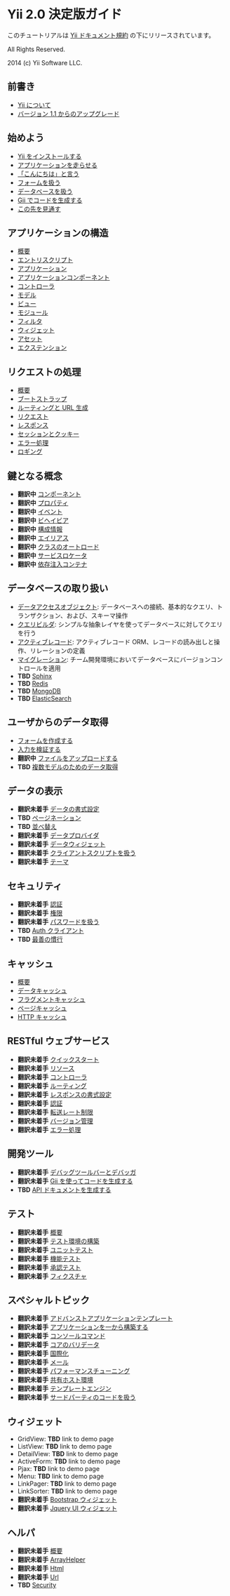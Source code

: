 Yii 2.0 決定版ガイド
====================

このチュートリアルは [Yii ドキュメント規約](http://www.yiiframework.com/doc/terms/) の下にリリースされています。

All Rights Reserved.

2014 (c) Yii Software LLC.


前書き
------

* [Yii について](intro-yii.md)
* [バージョン 1.1 からのアップグレード](intro-upgrade-from-v1.md)


始めよう
--------

* [Yii をインストールする](start-installation.md)
* [アプリケーションを走らせる](start-workflow.md)
* [「こんにちは」と言う](start-hello.md)
* [フォームを扱う](start-forms.md)
* [データベースを扱う](start-databases.md)
* [Gii でコードを生成する](start-gii.md)
* [この先を見通す](start-looking-ahead.md)


アプリケーションの構造
----------------------

* [概要](structure-overview.md)
* [エントリスクリプト](structure-entry-scripts.md)
* [アプリケーション](structure-applications.md)
* [アプリケーションコンポーネント](structure-application-components.md)
* [コントローラ](structure-controllers.md)
* [モデル](structure-models.md)
* [ビュー](structure-views.md)
* [モジュール](structure-modules.md)
* [フィルタ](structure-filters.md)
* [ウィジェット](structure-widgets.md)
* [アセット](structure-assets.md)
* [エクステンション](structure-extensions.md)


リクエストの処理
----------------

* [概要](runtime-overview.md)
* [ブートストラップ](runtime-bootstrapping.md)
* [ルーティングと URL 生成](runtime-routing.md)
* [リクエスト](runtime-requests.md)
* [レスポンス](runtime-responses.md)
* [セッションとクッキー](runtime-sessions-cookies.md)
* [エラー処理](runtime-handling-errors.md)
* [ロギング](runtime-logging.md)


鍵となる概念
------------

* **翻訳中** [コンポーネント](concept-components.md)
* **翻訳中** [プロパティ](concept-properties.md)
* **翻訳中** [イベント](concept-events.md)
* **翻訳中** [ビヘイビア](concept-behaviors.md)
* **翻訳中** [構成情報](concept-configurations.md)
* **翻訳中** [エイリアス](concept-aliases.md)
* **翻訳中** [クラスのオートロード](concept-autoloading.md)
* **翻訳中** [サービスロケータ](concept-service-locator.md)
* **翻訳中** [依存注入コンテナ](concept-di-container.md)


データベースの取り扱い
----------------------

* [データアクセスオブジェクト](db-dao.md): データベースへの接続、基本的なクエリ、トランザクション、および、スキーマ操作
* [クエリビルダ](db-query-builder.md): シンプルな抽象レイヤを使ってデータベースに対してクエリを行う
* [アクティブレコード](db-active-record.md): アクティブレコード ORM、レコードの読み出しと操作、リレーションの定義
* [マイグレーション](db-migrations.md): チーム開発環境においてデータベースにバージョンコントロールを適用
* **TBD** [Sphinx](db-sphinx.md)
* **TBD** [Redis](db-redis.md)
* **TBD** [MongoDB](db-mongodb.md)
* **TBD** [ElasticSearch](db-elasticsearch.md)


ユーザからのデータ取得
----------------------

* [フォームを作成する](input-forms.md)
* [入力を検証する](input-validation.md)
* **翻訳中** [ファイルをアップロードする](input-file-upload.md)
* **TBD** [複数モデルのためのデータ取得](input-multiple-models.md)


データの表示
------------

* **翻訳未着手** [データの書式設定](output-formatter.md)
* **TBD** [ページネーション](output-pagination.md)
* **TBD** [並べ替え](output-sorting.md)
* **翻訳未着手** [データプロバイダ](output-data-providers.md)
* **翻訳未着手** [データウィジェット](output-data-widgets.md)
* **翻訳未着手** [クライアントスクリプトを扱う](output-client-scripts.md)
* **翻訳未着手** [テーマ](output-theming.md)


セキュリティ
------------

* **翻訳未着手** [認証](security-authentication.md)
* **翻訳未着手** [権限](security-authorization.md)
* **翻訳未着手** [パスワードを扱う](security-passwords.md)
* **TBD** [Auth クライアント](security-auth-clients.md)
* **TBD** [最善の慣行](security-best-practices.md)


キャッシュ
----------

* [概要](caching-overview.md)
* [データキャッシュ](caching-data.md)
* [フラグメントキャッシュ](caching-fragment.md)
* [ページキャッシュ](caching-page.md)
* [HTTP キャッシュ](caching-http.md)


RESTful ウェブサービス
----------------------

* **翻訳未着手** [クイックスタート](rest-quick-start.md)
* **翻訳未着手** [リソース](rest-resources.md)
* **翻訳未着手** [コントローラ](rest-controllers.md)
* **翻訳未着手** [ルーティング](rest-routing.md)
* **翻訳未着手** [レスポンスの書式設定](rest-response-formatting.md)
* **翻訳未着手** [認証](rest-authentication.md)
* **翻訳未着手** [転送レート制限](rest-rate-limiting.md)
* **翻訳未着手** [バージョン管理](rest-versioning.md)
* **翻訳未着手** [エラー処理](rest-error-handling.md)


開発ツール
----------

* **翻訳未着手** [デバッグツールバーとデバッガ](tool-debugger.md)
* **翻訳未着手** [Gii を使ってコードを生成する](tool-gii.md)
* **TBD** [API ドキュメントを生成する](tool-api-doc.md)


テスト
------

* **翻訳未着手** [概要](test-overview.md)
* **翻訳未着手** [テスト環境の構築](test-environment-setup.md)
* **翻訳未着手** [ユニットテスト](test-unit.md)
* **翻訳未着手** [機能テスト](test-functional.md)
* **翻訳未着手** [承認テスト](test-acceptance.md)
* **翻訳未着手** [フィクスチャ](test-fixtures.md)


スペシャルトピック
------------------

* **翻訳未着手** [アドバンストアプリケーションテンプレート](tutorial-advanced-app.md)
* **翻訳未着手** [アプリケーションを一から構築する](tutorial-start-from-scratch.md)
* **翻訳未着手** [コンソールコマンド](tutorial-console.md)
* **翻訳未着手** [コアのバリデータ](tutorial-core-validators.md)
* **翻訳未着手** [国際化](tutorial-i18n.md)
* **翻訳未着手** [メール](tutorial-mailing.md)
* **翻訳未着手** [パフォーマンスチューニング](tutorial-performance-tuning.md)
* **翻訳未着手** [共有ホスト環境](tutorial-shared-hosting.md)
* **翻訳未着手** [テンプレートエンジン](tutorial-template-engines.md)
* **翻訳未着手** [サードパーティのコードを扱う](tutorial-yii-integration.md)


ウィジェット
------------

* GridView: **TBD** link to demo page
* ListView: **TBD** link to demo page
* DetailView: **TBD** link to demo page
* ActiveForm: **TBD** link to demo page
* Pjax: **TBD** link to demo page
* Menu: **TBD** link to demo page
* LinkPager: **TBD** link to demo page
* LinkSorter: **TBD** link to demo page
* **翻訳未着手** [Bootstrap ウィジェット](widget-bootstrap.md)
* **翻訳未着手** [Jquery UI ウィジェット](widget-jui.md)


ヘルパ
------

* **翻訳未着手** [概要](helper-overview.md)
* **翻訳未着手** [ArrayHelper](helper-array.md)
* **翻訳未着手** [Html](helper-html.md)
* **翻訳未着手** [Url](helper-url.md)
* **TBD** [Security](helper-security.md)

